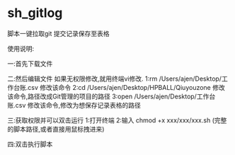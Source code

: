 # sh_gitlog
脚本一键拉取git 提交记录保存至表格

使用说明:

一:首先下载文件

二:然后编辑文件 如果无权限修改,就用终端vi修改.
  1:rm /Users/ajen/Desktop/工作台账.csv  修改该命令
  2:cd /Users/ajen/Desktop/HPBALL/Qiuyouzone  修改该命令,路径改成Git管理的项目的路径
  3:open /Users/ajen/Desktop/工作台账.csv 修改该命令,修改为想保存记录表格的路径
  
三:获取权限并可以双击运行
  1:打开终端
  2:输入 chmod +x xxx/xxx/xxx.sh (完整的脚本路径,或者直接用鼠标拽进来)
  
四:双击执行脚本
